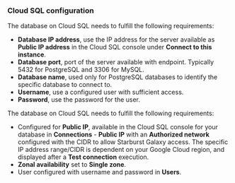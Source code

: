 ### Cloud SQL configuration

The database on Cloud SQL needs to fulfill the following requirements:

* **Database IP address**, use the IP address for the server available as
  **Public IP address** in the Cloud SQL console under **Connect to this
  instance**.
* **Database port**, port of the server available with endpoint. Typically 5432
  for PostgreSQL and 3306 for MySQL.
* **Database name**, used only for PostgreSQL databases to identify the specific
  database to connect to.
* **Username**, use a configured user with sufficient access.
* **Password**, use the password for the user.

The database on Cloud SQL needs to fulfill the following requirements:

* Configured for **Public IP**, available in the Cloud SQL console for your
  database in **Connections** - **Public IP** with an **Authorized network**
  configured with the CIDR to allow Starburst Galaxy access. The specific IP
  address range/CIDR is dependent on your Google Cloud region, and displayed
  after a **Test connection** execution.
* **Zonal availability** set to **Single zone**.
* User configured with username and password in **Users**.